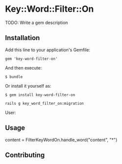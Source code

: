 # Key::Word::Filter::On

TODO: Write a gem description

## Installation

Add this line to your application's Gemfile:

    gem 'key-word-filter-on'

And then execute:

    $ bundle

Or install it yourself as:

    $ gem install key-word-filter-on

    rails g key_word_filter_on:migration

User:


## Usage


 content = FilterKeyWordOn.handle_word("content", "*")




## Contributing

